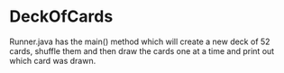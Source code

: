 # DeckOfCards

Runner.java has the main() method which will create a new deck of 52 cards, shuffle them and then draw the cards one at a time and print out which card was drawn. 
